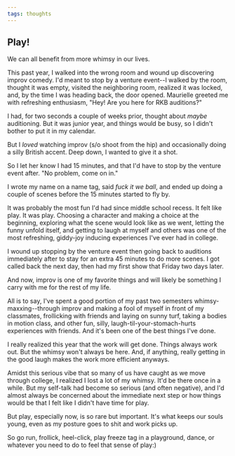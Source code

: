 ```yaml
---
tags: thoughts
---
```


## Play!

We can all benefit from more whimsy in our lives.

This past year, I walked into the wrong room and wound up discovering improv comedy. I'd meant to stop by a venture event--I walked by the room, thought it was empty, visited the neighboring room, realized it was locked, and, by the time I was heading back, the door opened. Maurielle greeted me with refreshing enthusiasm, "Hey! Are you here for RKB auditions?"

I had, for two seconds a couple of weeks prior, thought about *maybe* auditioning. But it was junior year, and things would be busy, so I didn't bother to put it in my calendar.

But I *loved* watching improv (s/o shoot from the hip) and occasionally doing a silly British accent. Deep down, I wanted to give it a shot.

So I let her know I had 15 minutes, and that I'd have to stop by the venture event after. "No problem, come on in."

I wrote my name on a name tag, said *fuck it we ball*, and ended up doing a couple of scenes before the 15 minutes started to fly by.

It was probably the most fun I'd had since middle school recess. It felt like play. It was play. Choosing a character and making a choice at the beginning, exploring what the scene would look like as we went, letting the funny unfold itself, and getting to laugh at myself and others was one of the most refreshing, giddy-joy inducing experiences I've ever had in college.

I wound up stopping by the venture event then going back to auditions immediately after to stay for an extra 45 minutes to do more scenes. I got called back the next day, then had my first show that Friday two days later.

And now, improv is one of my favorite things and will likely be something I carry with me for the rest of my life.

All is to say, I've spent a good portion of my past two semesters whimsy-maxxing--through improv and making a fool of myself in front of my classmates, frollicking with friends and laying on sunny turf, taking a bodies in motion class, and other fun, silly, laugh-til-your-stomach-hurts experiences with friends. And it's been one of the best things I've done.

I really realized this year that the work will get done. Things always work out. But the whimsy won't always be here. And, if anything, really getting in the good laugh makes the work more efficient anyways.

Amidst this serious vibe that so many of us have caught as we move through college, I realized I lost a lot of my whimsy. It'd be there once in a while. But my self-talk had become so serious (and often negative), and I'd almost always be concerned about the immediate next step or how things would be that I felt like I didn't have time for play.

But play, especially now, is so rare but important. It's what keeps our souls young, even as my posture goes to shit and work picks up.

So go run, frollick, heel-click, play freeze tag in a playground, dance, or whatever you need to do to feel that sense of play:)